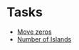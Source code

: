 # Tasks
* [Move zeros](https://leetcode.com/problems/move-zeroes/description/)
* [Number of Islands](https://leetcode.com/problems/number-of-islands/description/)
